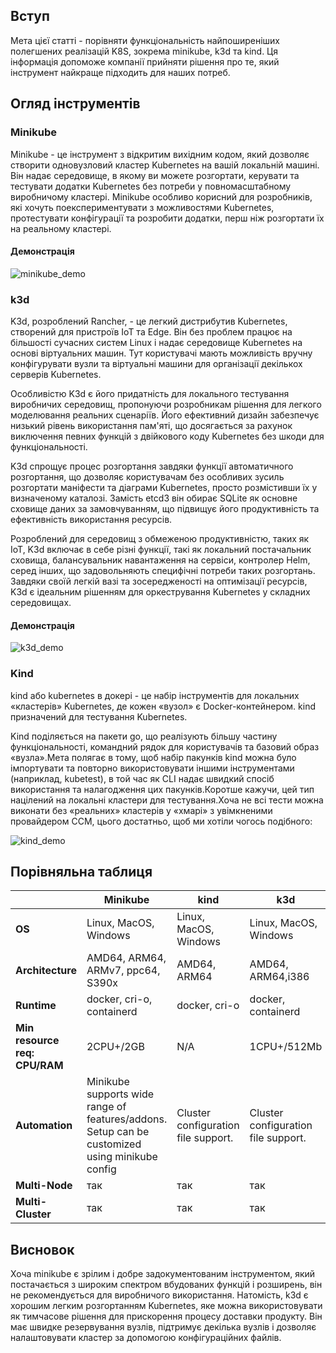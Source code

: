 ## Вступ
Мета цієї статті - порівняти функціональність найпоширеніших полегшених реалізацій K8S, зокрема minikube, k3d та kind. Ця інформація допоможе компанії прийняти рішення про те, який інструмент найкраще підходить для наших потреб.

## Огляд інструментів

### Minikube

Minikube - це інструмент з відкритим вихідним кодом, який дозволяє створити одновузловий кластер Kubernetes на вашій локальній машині. Він надає середовище, в якому ви можете розгортати, керувати та тестувати додатки Kubernetes без потреби у повномасштабному виробничому кластері. Minikube особливо корисний для розробників, які хочуть поекспериментувати з можливостями Kubernetes, протестувати конфігурації та розробити додатки, перш ніж розгортати їх на реальному кластері.

#### Демонстрація


![minikube_demo](../blob/gifs/minikube.gif)

### k3d

K3d, розроблений Rancher, - це легкий дистрибутив Kubernetes, створений для пристроїв IoT та Edge. Він без проблем працює на більшості сучасних систем Linux і надає середовище Kubernetes на основі віртуальних машин. Тут користувачі мають можливість вручну конфігурувати вузли та віртуальні машини для організації декількох серверів Kubernetes.

Особливістю K3d є його придатність для локального тестування виробничих середовищ, пропонуючи розробникам рішення для легкого моделювання реальних сценаріїв. Його ефективний дизайн забезпечує низький рівень використання пам'яті, що досягається за рахунок виключення певних функцій з двійкового коду Kubernetes без шкоди для функціональності.

K3d спрощує процес розгортання завдяки функції автоматичного розгортання, що дозволяє користувачам без особливих зусиль розгортати маніфести та діаграми Kubernetes, просто розмістивши їх у визначеному каталозі. Замість etcd3 він обирає SQLite як основне сховище даних за замовчуванням, що підвищує його продуктивність та ефективність використання ресурсів.

Розроблений для середовищ з обмеженою продуктивністю, таких як IoT, K3d включає в себе різні функції, такі як локальний постачальник сховища, балансувальник навантаження на сервіси, контролер Helm, серед інших, що задовольняють специфічні потреби таких розгортань. Завдяки своїй легкій вазі та зосередженості на оптимізації ресурсів, K3d є ідеальним рішенням для оркестрування Kubernetes у складних середовищах.

#### Демонстрація


![k3d_demo](../blob/gifs/k3d.gif)

### Kind

kind або kubernetes в докері - це набір інструментів для локальних «кластерів» Kubernetes, де кожен «вузол» є Docker-контейнером. kind призначений для тестування Kubernetes.

Kind поділяється на пакети go, що реалізують більшу частину функціональності, командний рядок для користувачів та базовий образ «вузла».Мета полягає в тому, щоб набір пакунків kind можна було імпортувати та повторно використовувати іншими інструментами (наприклад, kubetest), в той час як CLI надає швидкий спосіб використання та налагодження цих пакунків.Коротше кажучи, цей тип націлений на локальні кластери для тестування.Хоча не всі тести можна виконати без «реальних» кластерів у «хмарі» з увімкненими провайдером CCM, цього достатньо, щоб ми хотіли чогось подібного:


![kind_demo](../blob/gifs/kind.gif)

## Порівняльна таблиця

|                                | Minikube                                                                                        | kind                                | k3d                                 |
|--------------------------------|-------------------------------------------------------------------------------------------------|-------------------------------------|-------------------------------------|
| **OS**                         | Linux, MacOS, Windows                                                                           | Linux, MacOS, Windows               | Linux, MacOS, Windows               |
| **Architecture**               | AMD64, ARM64, ARMv7, ppc64, S390x                                                               | AMD64, ARM64                        | AMD64, ARM64,i386                   |
| **Runtime**                    | docker, cri-o, containerd                                                                       | docker, cri-o                       | docker, containerd                  |
| **Min resource req:  CPU/RAM** | 2CPU+/2GB                                                                                       | N/A                                 | 1CPU+/512Mb                         |
| **Automation**                 | Minikube supports wide range of features/addons. Setup can be customized using minikube config  | Cluster configuration file support. | Cluster configuration file support. |
| **Multi-Node**                 | так                                                                                             | так                                 | так                                 |
| **Multi-Cluster**              | так                                                                                             | так                                 | так                                 |

## Висновок

Хоча minikube є зрілим і добре задокументованим інструментом, який постачається з широким спектром вбудованих функцій і розширень, він не рекомендується для виробничого використання. Натомість, k3d є хорошим легким розгортанням Kubernetes, яке можна використовувати як тимчасове рішення для прискорення процесу доставки продукту. Він має швидке резервування вузлів, підтримує декілька вузлів і дозволяє налаштовувати кластер за допомогою конфігураційних файлів.